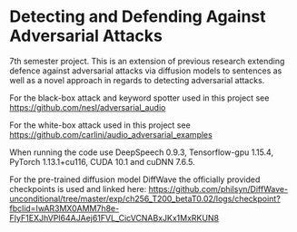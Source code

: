 # Detecting and Defending Against Adversarial Attacks
7th semester project. This is an extension of previous research extending defence against adversarial attacks via diffusion models to sentences as well as a novel approach in regards to detecting adversarial attacks.   

For the black-box attack and keyword spotter used in this project see https://github.com/nesl/adversarial_audio  

For the white-box attack used in this project see https://github.com/carlini/audio_adversarial_examples  

When running the code use DeepSpeech 0.9.3, Tensorflow-gpu 1.15.4, PyTorch 1.13.1+cu116, CUDA 10.1 and cuDNN 7.6.5.  

For the pre-trained diffusion model DiffWave the officially provided checkpoints is used and linked here: https://github.com/philsyn/DiffWave-unconditional/tree/master/exp/ch256_T200_betaT0.02/logs/checkpoint?fbclid=IwAR3MX0AMM7h8e-FIyF1EXJhVPI64AJAej61FVL_CicVCNABxJKx1MxRKUN8

